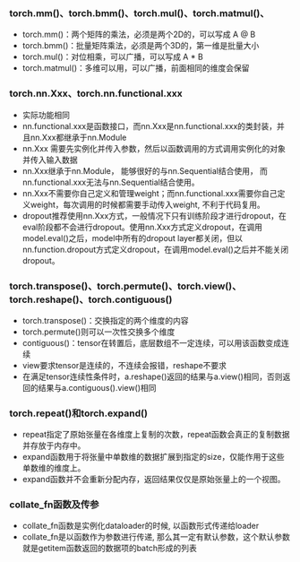 ### torch.mm()、torch.bmm()、torch.mul()、torch.matmul()、
- torch.mm()：两个矩阵的乘法，必须是两个2D的，可以写成 A @ B
- torch.bmm()：批量矩阵乘法，必须是两个3D的，第一维是批量大小
- torch.mul()：对位相乘，可以广播，可以写成 A * B
- torch.matmul()：多维可以用，可以广播，前面相同的维度会保留

### torch.nn.Xxx、torch.nn.functional.xxx
- 实际功能相同
- nn.functional.xxx是函数接口，而nn.Xxx是nn.functional.xxx的类封装，并且nn.Xxx都继承于nn.Module
- nn.Xxx 需要先实例化并传入参数，然后以函数调用的方式调用实例化的对象并传入输入数据
- nn.Xxx继承于nn.Module， 能够很好的与nn.Sequential结合使用， 而nn.functional.xxx无法与nn.Sequential结合使用。
- nn.Xxx不需要你自己定义和管理weight；而nn.functional.xxx需要你自己定义weight，每次调用的时候都需要手动传入weight, 不利于代码复用。
- dropout推荐使用nn.Xxx方式，一般情况下只有训练阶段才进行dropout，在eval阶段都不会进行dropout。使用nn.Xxx方式定义dropout，在调用model.eval()之后，model中所有的dropout layer都关闭，但以nn.function.dropout方式定义dropout，在调用model.eval()之后并不能关闭dropout。

### torch.transpose()、torch.permute()、torch.view()、torch.reshape()、torch.contiguous()
- torch.transpose()：交换指定的两个维度的内容
- torch.permute()则可以一次性交换多个维度
- contiguous()：tensor在转置后，底层数组不一定连续，可以用该函数变成连续
- view要求tensor是连续的，不连续会报错，reshape不要求
- 在满足tensor连续性条件时，a.reshape()返回的结果与a.view()相同，否则返回的结果与a.contiguous().view()相同

### torch.repeat()和torch.expand()
- repeat指定了原始张量在各维度上复制的次数，repeat函数会真正的复制数据并存放于内存中。
- expand函数用于将张量中单数维的数据扩展到指定的size，仅能作用于这些单数维的维度上。
- expand函数并不会重新分配内存，返回结果仅仅是原始张量上的一个视图。

### collate_fn函数及传参
- collate_fn函数是实例化dataloader的时候, 以函数形式传递给loader
- collate_fn是以函数作为参数进行传递, 那么其一定有默认参数，这个默认参数就是getitem函数返回的数据项的batch形成的列表
